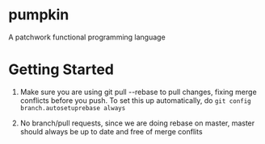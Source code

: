 pumpkin
=======

A patchwork functional programming language


Getting Started
======
1) Make sure you are using git pull --rebase to pull changes, fixing merge
conflicts before you push. To set this up automatically, do ```git config
branch.autosetuprebase always```

2) No branch/pull requests, since we are doing rebase on master, master should
always be up to date and free of merge conflits 
